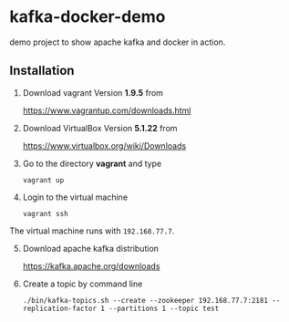 # kafka-docker-demo
demo project to show apache kafka and docker in action.

## Installation

1. Download vagrant Version **1.9.5** from

   https://www.vagrantup.com/downloads.html
   
2. Download VirtualBox Version **5.1.22** from

   https://www.virtualbox.org/wiki/Downloads
   	
3. Go to the directory **vagrant** and type
   	
   ```
   vagrant up	
   ```
4. Login to the virtual machine
   ```
   vagrant ssh	
   ```
   
The virtual machine runs with `192.168.77.7`.

5. Download apache kafka distribution 

   https://kafka.apache.org/downloads
   
6. Create a topic by command line

   ```
   ./bin/kafka-topics.sh --create --zookeeper 192.168.77.7:2181 --replication-factor 1 --partitions 1 --topic test   
   ``` 
    
    
   